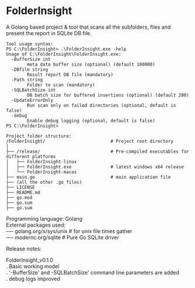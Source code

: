 # FolderInsight
A Golang based project &amp; tool that scans all the subfolders, files and present the report in SQLite DB file.


```
Tool usage syntax:
PS C:\FolderInsight> .\FolderInsight.exe -help
Usage of C:\FolderInsight\FolderInsight.exe:
  -BufferSize int
        meta data buffer size (optional) (default 100000)
  -DBfile string
        Result report DB file (mandatory)
  -Path string
        Folder to scan (mandatory)
  -SQLBatchSize int
        DB batch size for buffered insertions (optional) (default 200)
  -UpdateErrorOnly
        Run scan only on failed directories (optional, default is false)
  -debug
        Enable debug logging (optional, default is false)
PS C:\FolderInsight>
```


```
Project folder structure:
/FolderInsight/                         # Project root directory
│
├── /release/                           # Pre-compiled executables for different platforms
│   ├── FolderInsight-linux
│   ├── FolderInsight.exe               # latest windows x64 release
│   └── FolderInsight-macos
├── main.go                             # main application file
├── (all the other .go files)
├── LICENSE
├── README.md
├── go.mod
├── go.sum
├── go.sum
```


Programming language: Golang  
External packages used:  
── golang.org/x/sys/unix       # for unix file times gather  
── modernc.org/sqlite          # Pure Go SQLite driver  


Release notes:

FolderInsight_v0.1.0  
. Basic working model  
. '-BufferSize' and -SQLBatchSize' command line parameters are added  
. debug logs improved  
